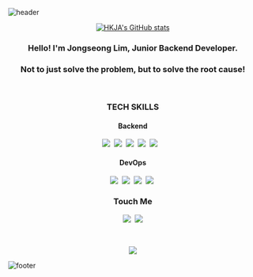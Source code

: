![header](https://capsule-render.vercel.app/api?type=waving&color=auto&height=200&section=header&text=HKJA&desc=BackEnd%20Developer&descAlign=50&descAlignY=65&fontSize=70&animation=twinkling)

<div align="center">
  
[![HKJA's GitHub stats](https://github-readme-stats.vercel.app/api?username=Jongseong0111&show_icons=true&theme=dark)](https://github.com/anuraghazra/github-readme-stats)
  
</div>

<h3 align="center"> Hello! I'm Jongseong Lim, Junior Backend Developer. </h3>
<h3 align="center">
Not to just solve the problem, but to solve the root cause!
</h3>
<br>
<h3 align="center">TECH SKILLS</h3>
<h4 align="center">Backend</h4>
<p align="center">
  <img src="https://img.shields.io/badge/Python-3776AB?style=flat-square&logo=Python&logoColor=white"/></a>&nbsp 
  <img src="https://img.shields.io/badge/Django-092E20?style=flat-square&logo=Django&logoColor=white"/></a>&nbsp 
  <img src="https://img.shields.io/badge/JavaScript-F7DF1E?style=flat-square&logo=JavaScript&logoColor=white"/></a>&nbsp
  <img src="https://img.shields.io/badge/TypeScript-3178C6?style=flat-square&logo=TypeScript&logoColor=white"/></a>&nbsp
  <img src="https://img.shields.io/badge/NestJS-E0234E?style=flat-square&logo=NestJS&logoColor=white"/></a>&nbsp
</a>&nbsp 
</p>
<h4 align="center">DevOps</h4>
<p align="center">
  <img src="https://img.shields.io/badge/MySQL-4479A1?style=flat-square&logo=MySQL&logoColor=white"/></a>&nbsp
  <img src="https://img.shields.io/badge/AWS-333664?style=flat-square&logo=amazon-aws&logoColor=white"/></a>&nbsp
  <img src="https://img.shields.io/badge/Elasticsearch-005571?style=flat-square&logo=Elastic&logoColor=white"/></a>&nbsp 
  <img src="https://img.shields.io/badge/Docker-2496ED?style=flat-square&logo=Docker&logoColor=white"/></a>&nbsp
</p>


<h3 align="center">Touch Me</h3>
<p align="center">
  <a href="https://velog.io/@hkja0111"><img src="https://img.shields.io/badge/Blog-11B48A?style=flat-square&logo=Vimeo&logoColor=white&link=https://velog.io/@hkja0111"/></a>&nbsp
  <a href="mailto:qkqndudnxld@gmail.com"><img src="https://img.shields.io/badge/Gmail-d14836?style=flat-square&logo=Gmail&logoColor=white&link=qkqndudnxld@gmail.com"/></a>
</p>
<br>

<p align="center">
<a href="https://hits.seeyoufarm.com"><img src="https://hits.seeyoufarm.com/api/count/incr/badge.svg?url=https%3A%2F%2Fgithub.com%2FJongseong0111&count_bg=%2379C83D&title_bg=%23555555&icon=&icon_color=%23E7E7E7&title=hits&edge_flat=false"/></a>
</p>

![footer](https://capsule-render.vercel.app/api?type=waving&color=auto&height=150&section=footer&animation=twinkling)

